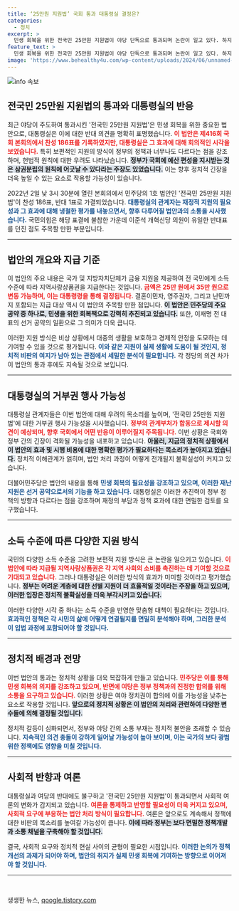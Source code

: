 ```yaml
---
title: ‘25만원 지원법’ 국회 통과 대통령실 결정은?
categories:
  - 정치
excerpt: >
  민생 회복을 위한 전국민 25만원 지원법이 야당 단독으로 통과되며 논란이 일고 있다. 하지만 대통령실은 위헌 요소와 효과 미비를 이유로 거부권 행사를 예고해 긴장감이 고조되고 있다! 클릭해서 자세한 상황을 확인하세요!
feature_text: >
  민생 회복을 위한 전국민 25만원 지원법이 야당 단독으로 통과되며 논란이 일고 있다. 하지만 대통령실은 위헌 요소와 효과 미비를 이유로 거부권 행사를 예고해 긴장감이 고조되고 있다! 클릭해서 자세한 상황을 확인하세요!
image: 'https://www.behealthy4u.com/wp-content/uploads/2024/06/unnamed-file.png'
---
```


<p><img src="https://www.behealthy4u.com/wp-content/uploads/2024/06/unnamed-file.png" alt="info 속보" /></p>

<h2 data-ke-size="size26">전국민 25만원 지원법의 통과와 대통령실의 반응</h2>

<p data-ke-size="size16">최근 야당이 주도하여 통과시킨 '전국민 25만원 지원법'은 민생 회복을 위한 중요한 법안으로, 대통령실은 이에 대한 반대 의견을 명확히 표명했습니다. <b><span style="color: #ee2323;">이 법안은 제416회 국회 본회의에서 찬성 186표를 기록하였지만, 대통령실은 그 효과에 대해 회의적인 시각을 보였습니다.</span></b> 특히 보편적인 지원의 방식이 정부의 정책과 너무나도 다르다는 점을 강조하며, 헌법적 원칙에 대한 우려도 나타났습니다. <b><span style="background-color: #21538527;">정부가 국회에 예산 편성을 지시받는 것은 삼권분립의 원칙에 어긋날 수 있다라는 주장도 있었습니다.</span></b> 이는 향후 정치적 긴장을 더욱 높일 수 있는 요소로 작용할 가능성이 있습니다.</p>

<p data-ke-size="size16">2022년 2일 낮 3시 30분에 열린 본회의에서 민주당의 1호 법안인 '전국민 25만원 지원법'이 찬성 186표, 반대 1표로 가결되었습니다. <b><span style="color: #1a5490;">대통령실의 관계자는 재정적 지원의 필요성과 그 효과에 대해 냉철한 평가를 내놓으면서, 향후 다루어질 법안과의 소통을 시사했습니다.</span></b> 국민의힘은 해당 표결에 불참한 가운데 이준석 개혁신당 의원이 유일한 반대표를 던진 점도 주목할 만한 부분입니다.</p>

<hr>

<h2 data-ke-size="size26">법안의 개요와 지급 기준</h2>

<p data-ke-size="size16">이 법안의 주요 내용은 국가 및 지방자치단체가 금융 지원을 제공하여 전 국민에게 소득 수준에 따라 지역사랑상품권을 지급한다는 것입니다. <b><span style="color: #ee2323;">금액은 25만 원에서 35만 원으로 변동 가능하며, 이는 대통령령을 통해 결정됩니다.</span></b> 결혼이민자, 영주권자, 그리고 난민까지 포함되는 지급 대상 역시 이 법안의 주목할 만한 점입니다. <b><span style="background-color: #21538527;">이 법안은 민주당의 주요 공약 중 하나로, 민생을 위한 회복책으로 강력히 추진되고 있습니다.</span></b> 또한, 이재명 전 대표의 선거 공약의 일환으로 그 의미가 더욱 큽니다.</p>

<p data-ke-size="size16">이러한 지원 방식은 비상 상황에서 대중의 생활을 보호하고 경제적 안정을 도모하는 데 기여할 수 있을 것으로 평가됩니다. <b><span style="color: #1a5490;">이와 같은 지원이 실제 생활에 도움이 될 것인지, 정치적 비판의 여지가 남아 있는 관점에서 세밀한 분석이 필요합니다.</span></b> 각 정당의 의견 차가 이 법안의 통과 후에도 지속될 것으로 보입니다.</p>

<hr>

<h2 data-ke-size="size26">대통령실의 거부권 행사 가능성</h2>

<p data-ke-size="size16">대통령실 관계자들은 이번 법안에 대해 우려의 목소리를 높이며, '전국민 25만원 지원법'에 대한 거부권 행사 가능성을 시사했습니다. <b><span style="color: #ee2323;">정부의 관계부처가 합동으로 제시할 의견이 예상되며, 향후 국회에서 어떤 반응이 이루어질지 주목됩니다.</span></b> 이번 상황은 국회와 정부 간의 긴장이 격화될 가능성을 내포하고 있습니다. <b><span style="background-color: #21538527;">아울러, 지금의 정치적 상황에서 이 법안의 효과 및 시행 비용에 대한 명확한 평가가 필요하다는 목소리가 높아지고 있습니다.</span></b> 정치적 이해관계가 얽히며, 법안 처리 과정이 어떻게 전개될지 불확실성이 커지고 있습니다.</p>

<p data-ke-size="size16">더불어민주당은 법안의 내용을 통해 <b><span style="color: #1a5490;">민생 회복의 필요성을 강조하고 있으며, 이러한 재난 지원은 선거 공약으로서의 기능을 하고 있습니다.</span></b> 대통령실은 이러한 추진력이 정부 정책의 방향과 다르다는 점을 강조하며 재정의 부담과 정책 효과에 대한 면밀한 검토를 요구했습니다.</p>

<hr>

<h2 data-ke-size="size26">소득 수준에 따른 다양한 지원 방식</h2>

<p data-ke-size="size16">국민의 다양한 소득 수준을 고려한 보편적 지원 방식은 큰 논란을 일으키고 있습니다. <b><span style="color: #ee2323;">이 법안에 따라 지급될 지역사랑상품권은 각 지역 사회의 소비를 촉진하는 데 기여할 것으로 기대되고 있습니다.</span></b> 그러나 대통령실은 이러한 방식의 효과가 미미할 것이라고 평가했습니다. <b><span style="background-color: #21538527;">정부는 어려운 계층에 대한 선별 지원이 더 효율적일 것이라는 주장을 하고 있으며, 이러한 입장은 정치적 불확실성을 더욱 부각시키고 있습니다.</span></b></p>

<p data-ke-size="size16">이러한 다양한 시각 중 하나는 소득 수준을 반영한 맞춤형 대책이 필요하다는 것입니다. <b><span style="color: #1a5490;">효과적인 정책은 각 시민의 삶에 어떻게 연결될지를 면밀히 분석해야 하며, 그러한 분석이 입법 과정에 포함되어야 할 것입니다.</span></b></p>

<hr>

<h2 data-ke-size="size26">정치적 배경과 전망</h2>

<p data-ke-size="size16">이번 법안의 통과는 정치적 상황을 더욱 복잡하게 만들고 있습니다. <b><span style="color: #ee2323;">민주당은 이를 통해 민생 회복의 의지를 강조하고 있으며, 반면에 여당은 정부 정책과의 진정한 합의를 위해 소통을 요구하고 있습니다.</span></b> 이러한 상황은 여야 정치권이 합의에 이를 가능성을 낮추는 요소로 작용할 것입니다. <b><span style="background-color: #21538527;">앞으로의 정치적 상황은 이 법안의 처리와 관련하여 다양한 변수들에 의해 결정될 것입니다.</span></b></p>

<p data-ke-size="size16">정치적 갈등이 심화되면서, 정부와 야당 간의 소통 부재는 정치적 불안을 초래할 수 있습니다. <b><span style="color: #1a5490;">지속적인 의견 충돌이 강하게 일어날 가능성이 높아 보이며, 이는 국가의 보다 광범위한 정책에도 영향을 미칠 것입니다.</span></b></p>

<hr>

<h2 data-ke-size="size26">사회적 반향과 여론</h2>

<p data-ke-size="size16">대통령실과 여당의 반대에도 불구하고 '전국민 25만원 지원법'이 통과되면서 사회적 여론의 변화가 감지되고 있습니다. <b><span style="color: #ee2323;">여론을 통제하고 반영할 필요성이 더욱 커지고 있으며, 사회적 요구에 부응하는 법안 처리 방식이 필요합니다.</span></b> 여론은 앞으로도 계속해서 정책에 대한 비판의 목소리를 높여갈 가능성이 큽니다. <b><span style="background-color: #21538527;">이에 따라 정부는 보다 면밀한 정책개발과 소통 채널을 구축해야 할 것입니다.</span></b></p>

<p data-ke-size="size16">결국, 사회적 요구와 정치적 현실 사이의 균형이 필요한 시점입니다. <b><span style="color: #1a5490;">이러한 논의가 정책 개선의 과제가 되어야 하며, 법안의 취지가 실제 민생 회복에 기여하는 방향으로 이어져야 할 것입니다.</span></b></p>

<hr>

<p data-ke-size="size16">&nbsp;</p>
생생한 뉴스, <a href="https://qoogle.tistory.com" rel="dofollow">qoogle.tistory.com</a>


